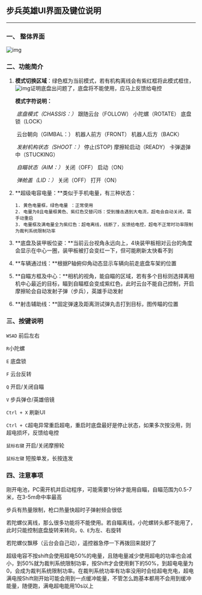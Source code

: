 ## 步兵英雄UI界面及键位说明

------------------

### 一、 整体界面

![img](https://gitee.com/Wang-Zhi-Xin-Hub/at_-rm24_-ui/raw/gitee/%E6%95%B4%E4%BD%93UI.png)

### 二、功能简介

1.   **模式切换区域**：绿色框为当前模式，若有机构离线会有紫红框将此模式框住，![img](https://gitee.com/Wang-Zhi-Xin-Hub/at_-rm24_-ui/raw/gitee/%E5%BA%95%E7%9B%98%E7%A6%BB%E7%BA%BF.png)证明底盘出问题了，底盘将不能使用，应马上反馈给电控

      **模式字符说明：**

     ​	*底盘模式（CHASSIS：）*      跟随云台（FOLLOW）  小陀螺（ROTATE）           底盘锁（LOCK）

     ​	云台朝向（GIMBAL：）       机器人前方（FRONT） 机器人后方（BACK）

     ​	*发射机构状态（SHOOT：）* 停止(STOP)                    摩擦轮启动（READY）     卡弹退弹中（STUCKING）

     ​	*自瞄状态（AIM：）*              关闭（OFF）                  启动（ON）

     ​	*弹舱盖（LID：）*                   关闭（OFF）                  打开（ON） 

  2.    **超级电容电量：**类似于手机电量，有三种状态：

         	1. 黄色电量框，绿色电量 ：正常使用
         	2. 电量为0且电量框黄色、紫红色交替闪烁：受到撞击遇到大电流，超电会自动关闭，需手动重启
         	3. 电量框及满电量全为紫红色：超电离线，线断了，反馈给电控，超电不正常时功率限制为裁判系统限制功率

3.   **底盘及装甲板位姿：**当前云台视角永远向上，4块装甲板相对云台的角度会显示在中心一圈，装甲板被打会变红一下，但可能刷新太快看不到

4.   **车辆通过线：**根据P轴俯仰角动态显示车辆向前走底盘车架的位置

5.   **自瞄方框及中心：**相机的视角，能自瞄的区域，若有多个目标则选择离相机中心最近的目标，瞄到自瞄框会变成紫红色，此时云台不能自己控制，开启摩擦轮会自动发射子弹（步兵），英雄手动发射

6.   **射击辅助线：**固定弹速及距离测试弹丸击打到目标，图传瞄的位置

### 三、按键说明

`WSAD` 前后左右

`R`小陀螺 

`E` 底盘锁

 `F`  云台反转 

`Q`  开启/关闭自瞄 

`V`  步兵弹仓/英雄倍镜

`Ctrl + X`  刷新UI

`Ctrl + C`超电异常重启超电，重启时底盘最好是停止状态，如果多次按没用，则超电损坏，反馈给电控

`鼠标右键`  开启/关闭摩擦轮

`鼠标左键`  短按单发，长按连发

### 四、注意事项

刚开电池，PC需开机并启动程序，可能需要1分钟才能用自瞄，自瞄范围为0.5-7米，在3-5m命中率最高

步兵有热量限制，枪口热量快超时子弹射频会很低

若陀螺仪离线，那么很多功能将不能使用。若自瞄离线，小陀螺转头都不能用了，此时只能控制底盘旋转来转向，`Q、E`为左、右旋转

若陀螺仪飘移（云台会自己动），遥控器急停一下再拨回来就好了

超级电容不按shift会使用超电50%的电量，且随电量减少使用超电的功率也会减小，到50%就为裁判系统限制功率，按Shift才会使用剩下的50%，到超电电量为0，会成为裁判系统限制功率。在裁判系统功率有功率没用时会给超电充电，超电满电按Shift刚开始可能会用到一点缓冲能量，不管怎么跑基本都用不会用到缓冲能量，随便跑，满电超电能用10s以上
